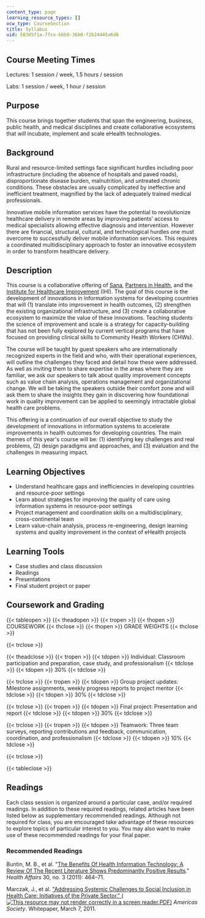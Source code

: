 ```yaml
---
content_type: page
learning_resource_types: []
ocw_type: CourseSection
title: Syllabus
uid: 583d5f1a-7fce-bbb9-36b0-f2b24445a6d8
---
```


Course Meeting Times
--------------------

Lectures: 1 session / week, 1.5 hours / session

Labs: 1 session / week, 1 hour / session

Purpose
-------

This course brings together students that span the engineering, business, public health, and medical disciplines and create collaborative ecosystems that will incubate, implement and scale eHealth technologies.

Background
----------

Rural and resource-limited settings face significant hurdles including poor infrastructure (including the absence of hospitals and paved roads), disproportionate disease burden, malnutrition, and untreated chronic conditions. These obstacles are usually complicated by ineffective and inefficient treatment, magnified by the lack of adequately trained medical professionals.

Innovative mobile information services have the potential to revolutionize healthcare delivery in remote areas by improving patients’ access to medical specialists allowing effective diagnosis and intervention. However there are financial, structural, cultural, and technological hurdles one must overcome to successfully deliver mobile information services. This requires a coordinated multidisciplinary approach to foster an innovative ecosystem in order to transform healthcare delivery.

Description
-----------

This course is a collaborative offering of [Sana](http://sana.mit.edu/), [Partners in Health](http://www.pih.org/), and the [Institute for Healthcare Improvement](http://www.ihi.org/Pages/default.aspx) (IHI). The goal of this course is the development of innovations in information systems for developing countries that will (1) translate into improvement in health outcomes, (2) strengthen the existing organizational infrastructure, and (3) create a collaborative ecosystem to maximize the value of these innovations. Teaching students the science of improvement and scale is a strategy for capacity-building that has not been fully explored by current vertical programs that have focused on providing clinical skills to Community Health Workers (CHWs).

The course will be taught by guest speakers who are internationally recognized experts in the field and who, with their operational experiences, will outline the challenges they faced and detail how these were addressed. As well as inviting them to share expertise in the areas where they are familiar, we ask our speakers to talk about quality improvement concepts such as value chain analysis, operations management and organizational change. We will be taking the speakers outside their comfort zone and will ask them to share the insights they gain in discovering how foundational work in quality improvement can be applied to seemingly intractable global health care problems.

This offering is a continuation of our overall objective to study the development of innovations in information systems to accelerate improvements in health outcomes for developing countries. The main themes of this year's course will be: (1) identifying key challenges and real problems, (2) design paradigms and approaches, and (3) evaluation and the challenges in measuring impact.

Learning Objectives
-------------------

*   Understand healthcare gaps and inefficiencies in developing countries and resource-poor settings
*   Learn about strategies for improving the quality of care using information systems in resource-poor settings
*   Project management and coordination skills on a multidisciplinary, cross-continental team
*   Learn value-chain analysis, process re-engineering, design learning systems and quality improvement in the context of eHealth projects

Learning Tools
--------------

*   Case studies and class discussion
*   Readings
*   Presentations
*   Final student project or paper

Coursework and Grading
----------------------

{{< tableopen >}}
{{< theadopen >}}
{{< tropen >}}
{{< thopen >}}
COURSEWORK
{{< thclose >}}
{{< thopen >}}
GRADE WEIGHTS
{{< thclose >}}

{{< trclose >}}

{{< theadclose >}}
{{< tropen >}}
{{< tdopen >}}
Individual: Classroom participation and preparation, case study, and professionalism
{{< tdclose >}}
{{< tdopen >}}
30%
{{< tdclose >}}

{{< trclose >}}
{{< tropen >}}
{{< tdopen >}}
Group project updates: Milestone assignments, weekly progress reports to project mentor
{{< tdclose >}}
{{< tdopen >}}
30%
{{< tdclose >}}

{{< trclose >}}
{{< tropen >}}
{{< tdopen >}}
Final project: Presentation and report
{{< tdclose >}}
{{< tdopen >}}
30%
{{< tdclose >}}

{{< trclose >}}
{{< tropen >}}
{{< tdopen >}}
Teamwork: Three team surveys, reporting contributions and feedback, communication, coordination, and professionalism
{{< tdclose >}}
{{< tdopen >}}
10%
{{< tdclose >}}

{{< trclose >}}

{{< tableclose >}}

Readings
--------

Each class session is organized around a particular case, and/or required readings. In addition to these required readings, related articles have been listed below as supplementary recommended readings. Although not required for class, you are encouraged take advantage of these resources to explore topics of particular interest to you. You may also want to make use of these recommended readings for your final paper.

### Recommended Readings

Buntin, M. B., et al. "[The Benefits Of Health Information Technology: A Review Of The Recent Literature Shows Predominantly Positive Results](http://dx.doi.org/10.1377/hlthaff.2011.0178)." _Health Affairs_ 30, no. 3 (2011): 464–71.

Marczak, J., et al. ["Addressing Systemic Challenges to Social Inclusion in Health Care: Initiatives of the Private Sector." (![This resource may not render correctly in a screen reader.](/images/inacessible.gif)PDF)](http://www.as-coa.org/files/FordFnd_Health.pdf) _Americas Society_. Whitepaper, March 7, 2011.